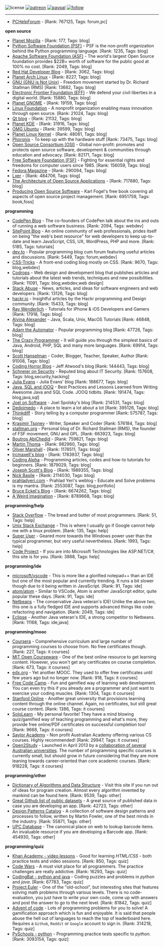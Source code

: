 ![license](https://img.shields.io/github/license/prahladyeri/siterank-stats.svg)
[![patreon](https://img.shields.io/badge/Patreon-brown.svg?logo=patreon)](https://www.patreon.com/prahladyeri)
[![paypal](https://img.shields.io/badge/PayPal-blue.svg?logo=paypal)](https://www.paypal.com/cgi-bin/webscr?cmd=_s-xclick&hosted_button_id=JM8FUXNFUK6EU)
[![follow](https://img.shields.io/twitter/follow/prahladyeri.svg?style=social)](https://twitter.com/prahladyeri)

---
- [PCHelpForum](https://pchelpforum.net) -  [Rank: 767125, Tags: forum,pc]

**open source**

- [Planet Mozilla](http://planet.mozilla.org/) -  [Rank: 177, Tags: blog]
- [Python Software Foundation (PSF)](https://www.python.org/psf/) - PSF is the non-profit organization behind the Python programming language. [Rank: 1235, Tags: blog]
- [Apache Software Foundation (ASF)](https://www.apache.org/) - The world's largest Open Source foundation provides $22B+ worth of software for the public good at 100% no cost. [Rank: 2049, Tags: blog]
- [Red Hat Developer Blog](https://developerblog.redhat.com/) -  [Rank: 3062, Tags: blog]
- [Planet Arch Linux](https://planet.archlinux.org/) -  [Rank: 8227, Tags: blog]
- [GNU (GNU is Not Unix)](https://www.gnu.org) - Freedom movement started by Dr. Richard Stallman (RMS) [Rank: 13682, Tags: blog]
- [Electronic Frontier Foundation (EFF)](https://www.eff.org/) - We defend your civil liberties in a digital world. [Rank: 15880, Tags: blog]
- [Planet GNOME](https://planet.gnome.org/) -  [Rank: 19159, Tags: blog]
- [Linux Foundation](https://www.linuxfoundation.org/) - A nonprofit organization enabling mass innovation through open source. [Rank: 21024, Tags: blog]
- [Qt blog](http://blog.qt.io/) -  [Rank: 21132, Tags: blog]
- [Planet KDE](https://planet.kde.org/) -  [Rank: 31916, Tags: blog]
- [OMG Ubuntu](https://www.omgubuntu.co.uk/) -  [Rank: 39599, Tags: blog]
- [Planet Linux Kernel](http://planet.kernel.org/) -  [Rank: 48061, Tags: blog]
- [Phoronix](https://www.phoronix.com/) - To keep up with the hardware stuff [Rank: 73475, Tags: blog]
- [Open Source Consortium (OSI)](https://opensource.org) - Global non-profit: promotes and protects open source software, development & communities through education and advocacy. [Rank: 82171, Tags: blog]
- [Free Software Foundation (FSF)](https://www.fsf.org/) - Fighting for essential rights and freedoms for computer users since 1985. [Rank: 156059, Tags: blog]
- [Fedora Magazine](https://fedoramagazine.org/) -  [Rank: 290094, Tags: blog]
- [Lxer](http://lxer.com/) -  [Rank: 484706, Tags: blog]
- [The Architecture of Open Source Applications](http://www.aosabook.org/en/index.html) -  [Rank: 717880, Tags: blog]
- [Producing Open Source Software](https://producingoss.com/) - Karl Fogel's free book covering all aspects of open source project management. [Rank: 6951759, Tags: book,foss]

**programming**

- [CodePen Blog](https://blog.codepen.io/) - The co-founders of CodePen talk about the ins and outs of running a web software business. [Rank: 2094, Tags: webdev]
- [SitePoint Blog](https://www.sitepoint.com/blog/) - An online community of web professionals, prides itself on being "the web's best resource" for web developers to keep up-to-date and learn JavaScript, CSS, UX, WordPress, PHP and more. [Rank: 5185, Tags: tutorials]
- [dev.to](https://dev.to/) - Popular programming blog cum forum featuring useful articles and discussions. [Rank: 5449, Tags: forum,webdev]
- [CSS-Tricks](https://css-tricks.com/) - A front-end coding blog mostly on CSS. [Rank: 9670, Tags: blog,webdev]
- [Codrops](https://tympanus.net/codrops/) - Web design and development blog that publishes articles and tutorials about the latest web trends, techniques and new possibilities. [Rank: 11091, Tags: blog,webdev,web design]
- [Stack Abuse](https://stackabuse.com/) - News, articles, and ideas for software engineers and web developers. [Rank: 13126, Tags: blog]
- [hackr.io](https://hackr.io/blog) - Insightful articles by the Hackr programming and Design community. [Rank: 15433, Tags: blog]
- [Ray Wenderlich](https://www.raywenderlich.com/) - Tutorials for iPhone & iOS Developers and Gamers [Rank: 17918, Tags: blog]
- [Alvina Alexander](https://alvinalexander.com/) - Java, Scala, Unix, MacOS Tutorials [Rank: 46848, Tags: blog]
- [Adam the Automator](https://adamtheautomator.com/) - Popular programming blog [Rank: 47726, Tags: blog]
- [The Crazy Programmer](https://www.thecrazyprogrammer.com/) - It will guide you through the simplest basics of Java, Android, PHP, SQL and many more languages. [Rank: 69914, Tags: blog]
- [Scott Hanselman](https://www.hanselman.com/) - Coder, Blogger, Teacher, Speaker, Author [Rank: 91008, Tags: blog]
- [Coding Horror Blog](https://blog.codinghorror.com/) - Jeff Atwood's blog [Rank: 144443, Tags: blog]
- [Schneier on Security](https://www.schneier.com/) - Reputed blog about IT Security. [Rank: 157608, Tags: blog,security,hacking]
- [Julia Evans](https://jvns.ca/) - Julia Evans' blog [Rank: 188677, Tags: blog]
- [Java, SQL and jOOQ](https://blog.jooq.org/) - Best Practices and Lessons Learned from Writing Awesome Java and SQL Code. JOOQ tidbits. [Rank: 191474, Tags: blog,java,sql]
- [Joel on Software](https://www.joelonsoftware.com/) - Joel Spolsky's blog [Rank: 214531, Tags: blog]
- [Dedoimedo](https://www.dedoimedo.com/) - A place to learn a lot about a lot [Rank: 395126, Tags: blog]
- [Thinkdiff](https://thinkdiff.net/) - Story telling by a computer programmer [Rank: 575787, Tags: blog]
- [Krasimir Tsonev](https://krasimirtsonev.com/) - Writer, Speaker and Coder [Rank: 576184, Tags: blog]
- [stallman.org](https://stallman.org) - Personal blog of Dr. Richard Stallman (RMS), the founder of FSF movement, GNU and GPL. [Rank: 663923, Tags: blog]
- [Boutros AbiChedid](https://bacsoftwareconsulting.com/blog/index.php/about/) -  [Rank: 759821, Tags: blog]
- [Martin Thoma](https://martin-thoma.com/) -  [Rank: 982960, Tags: blog]
- [Oliver Marshall](https://olivermarshall.net/) -  [Rank: 1178511, Tags: blog]
- [Ircmaxell's blog](https://blog.ircmaxell.com/) -  [Rank: 1783937, Tags: blog]
- [Coding Alpha](https://www.codingalpha.com/) - Programming articles, codes and how-to tutorials for beginners. [Rank: 1879029, Tags: blog]
- [Joseph Scott's Blog](https://blog.josephscott.org/) -  [Rank: 1989355, Tags: blog]
- [Nick Basile](https://nick-basile.com/) -  [Rank: 2114030, Tags: blog]
- [prahladyeri.com](https://prahladyeri.com) - Prahlad Yeri's weblog - Educate and Solve problems is my mantra. [Rank: 2553087, Tags: blog,portfolio]
- [Bruce Eckel's Blog](https://www.bruceeckel.com/) -  [Rank: 6674262, Tags: blog]
- [A Weird Imagination](https://aweirdimagination.net/) -  [Rank: 8789668, Tags: blog]

**programming/help**

- [Stack Overflow](https://stackoverflow.com) - The bread and butter of most programmers. [Rank: 51, Tags: help]
- [Unix Stack Exchange](https://unix.stackexchange.com) - This is where I usually go if Google cannot help me with a linux problem. [Rank: 135, Tags: help]
- [Super User](https://superuser.com) - Geared more towards the Windows power user than the typical programmer, but very useful nevertheless. [Rank: 1993, Tags: help]
- [Code Project](https://www.codeproject.com) - If you are into Microsoft Technologies like ASP.NET/C#, this site is for you. [Rank: 3868, Tags: help]

**programming/ide**

- [microsoft/vscode](https://github.com/microsoft/vscode) - This is more like a glorified notepad++ than an IDE but one of the most popular and currently trending. It runs a bit slower though due to it being written in JavaScript. [Rank: 91, Tags: ide]
- [atom/atom](https://github.com/atom/atom) - Similar to VSCode, Atom is another JavaScript editor, quite popular these days. [Rank: 91, Tags: ide]
- [Netbeans](https://netbeans.apache.org/) - The conservative Java veteran's IDE! Unlike the above two, this one is a fully fledged IDE and supports advanced things like code refactoring and navigation. [Rank: 2049, Tags: ide]
- [Eclipse](https://eclipse.org) - Another Java veteran's IDE, a strong competitor to Netbeans. [Rank: 11168, Tags: ide,java]

**programming/mooc**

- [Coursera](https://www.coursera.org/) - Comprehensive curriculum and large number of programming courses to choose from. No free certificates though. [Rank: 227, Tags: it courses]
- [MIT Open Courseware](https://ocw.mit.edu) - One of the best online resource to get learning content. However, you won't get any certificates on course completion. [Rank: 673, Tags: it courses]
- [edx.org](https://courses.edx.org/) - Yet another MOOC. They used to offer free certificates until few years ago but no longer now. [Rank: 918, Tags: it courses]
- [Free Code Camp](https://www.freecodecamp.org/) - Fun and gamified way of learning web development. You can even try this if you already are a programmer and just want to exercise your coding muscles. [Rank: 1304, Tags: it courses]
- [Stanford Online](http://online.stanford.edu/) - Another great university that provisions learning content through the online channel. Again, no certificates, but still great course content. [Rank: 1386, Tags: it courses]
- [SoloLearn](https://www.sololearn.com) - My personal favorite! They have a mind blowing quiz/gamified way of teaching programming and what's more, they provide free online/PDF certificates on successful completion too! [Rank: 9668, Tags: it courses]
- [Saylor Academy](https://learn.saylor.org) - Non profit Australian Academy offering various CS courses. Highly recommended! [Rank: 29947, Tags: it courses]
- [Open2Study](https://www.open2study.com) - Launched in April 2013 by a [collaboration of several Australian universities](http://www.thegoodmooc.com/2013/06/a-review-of-open2study.html). The number of programming specific courses is currently small, but should grow in future considering that they are more leaning towards career-oriented than core academic courses. [Rank: 918228, Tags: it courses]

**programming/other**

- [Dictionary of Algorithms and Data Structure](http://xlinux.nist.gov/dads/) - Visit this site if you run out of ideas for program creation. Almost every algorithm invented by mankind can be found here. [Rank: 9539, Tags: other]
- [Great Github list of public datasets](http://www.datasciencecentral.com/profiles/blogs/great-github-list-of-public-data-sets) - A great source of published data in case you are developing an app. [Rank: 42723, Tags: other]
- [Design Patterns Catalog](http://martinfowler.com/eaaCatalog/) - A collection of software design patterns and processes to follow, written by Martin Fowler, one of the best minds in the industry. [Rank: 55871, Tags: other]
- [UPC Database](https://www.upcdatabase.com/itemform.asp) - The canonical place on web to lookup barcode items. An invaluable resource if you are developing a Barcode app. [Rank: 454930, Tags: other]

**programming/quiz**

- [Khan Academy - video lessons](https://www.khanacademy.org/) - Good for learning *HTML/CSS* - both practice tests and video sessions. [Rank: 850, Tags: quiz]
- [Code Wars](https://www.codewars.com/) - A must visit place for all programmers. The practice challenges are really addictive. [Rank: 16293, Tags: quiz]
- [CodingBat - python and java](https://codingbat.com/) - Coding puzzles and problems in *python* and *java*. [Rank: 67783, Tags: quiz]
- [Project Euler](https://projecteuler.net/) - One of the "old-school", but interesting sites that features solving math problems through various levels. There is no code-evaluation, you just have to write your own code, come up with answers and post the answer to go to the next level. [Rank: 81842, Tags: quiz]
- [Advent of code](https://adventofcode.com/) - Lots of programming problems for you to solve! A gamification approach which is fun and enjoyable. It is said that people abuse the hell out of languages to reach the top of leaderboard here. Requires a `Github`, `Reddit` or `Google` account to sign in. [Rank: 314218, Tags: quiz]
- [PySchools - python](https://www.pyschools.com) - Programming practice tests specific to *python*. [Rank: 3093154, Tags: quiz]

